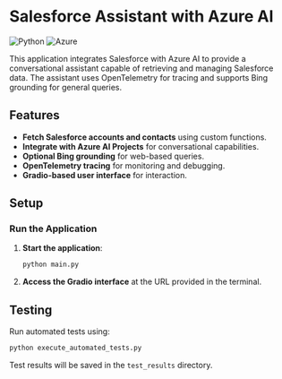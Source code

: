 # Salesforce Assistant with Azure AI

![Python](https://img.shields.io/badge/Python-3.8%2B-blue)
![Azure](https://img.shields.io/badge/Azure-Integrated-blue)

This application integrates Salesforce with Azure AI to provide a conversational assistant capable of retrieving and managing Salesforce data. The assistant uses OpenTelemetry for tracing and supports Bing grounding for general queries.

## Features
- **Fetch Salesforce accounts and contacts** using custom functions.
- **Integrate with Azure AI Projects** for conversational capabilities.
- **Optional Bing grounding** for web-based queries.
- **OpenTelemetry tracing** for monitoring and debugging.
- **Gradio-based user interface** for interaction.

## Setup

### Run the Application
1. **Start the application**:
   ```bash
   python main.py
   ```

2. **Access the Gradio interface** at the URL provided in the terminal.

## Testing
Run automated tests using:
```bash
python execute_automated_tests.py
```

Test results will be saved in the `test_results` directory.